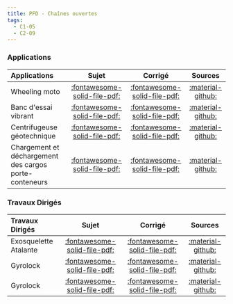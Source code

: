 ```yaml
---
title: PFD - Chaînes ouvertes 
tags:
  - C1-05
  - C2-09
---
```


[comment]: <> (Généré automatiquement par ALL_PDF/make_markdown.py, creation_fichiers_activites)


### Applications 
 
| Applications | Sujet | Corrigé | Sources  | 
| :-------------- | :---: | :-----: | :------: | 
| Wheeling moto | [:fontawesome-solid-file-pdf:](https://xpessoles-cpge.fr/pdf/Cy_04_03_PFD_CO_App_01_MotoWheeling_Sujet.pdf) | [:fontawesome-solid-file-pdf:](https://xpessoles-cpge.fr/pdf/Cy_04_03_PFD_CO_App_01_MotoWheeling_Corrige.pdf) | [:material-github:](https://github.com/xpessoles/PSI_Cy_04_ModelisationDynamique/tree/main/Chapitre_03_Methodologie/PFD_CO/Cy_04_03_PFD_CO_App_01_MotoWheeling) | 
| Banc d'essai vibrant | [:fontawesome-solid-file-pdf:](https://xpessoles-cpge.fr/pdf/Cy_04_03_PFD_CO_App_02_BancVib_Sujet.pdf) | [:fontawesome-solid-file-pdf:](https://xpessoles-cpge.fr/pdf/Cy_04_03_PFD_CO_App_02_BancVib_Corrige.pdf) | [:material-github:](https://github.com/xpessoles/PSI_Cy_04_ModelisationDynamique/tree/main/Chapitre_03_Methodologie/PFD_CO/Cy_04_03_PFD_CO_App_02_BancVib) | 
| Centrifugeuse géotechnique | [:fontawesome-solid-file-pdf:](https://xpessoles-cpge.fr/pdf/Cy_04_03_PFD_CO_App_03_Centrifugeuse_Sujet.pdf) | [:fontawesome-solid-file-pdf:](https://xpessoles-cpge.fr/pdf/Cy_04_03_PFD_CO_App_03_Centrifugeuse_Corrige.pdf) | [:material-github:](https://github.com/xpessoles/PSI_Cy_04_ModelisationDynamique/tree/main/Chapitre_03_Methodologie/PFD_CO/Cy_04_03_PFD_CO_App_03_Centrifugeuse) | 
| Chargement et déchargement des cargos porte-conteneurs | [:fontawesome-solid-file-pdf:](https://xpessoles-cpge.fr/pdf/Cy_04_03_PFD_CO_App_04_ChargementCargo_Sujet.pdf) | [:fontawesome-solid-file-pdf:](https://xpessoles-cpge.fr/pdf/Cy_04_03_PFD_CO_App_04_ChargementCargo_Corrige.pdf) | [:material-github:](https://github.com/xpessoles/PSI_Cy_04_ModelisationDynamique/tree/main/Chapitre_03_Methodologie/PFD_CO/Cy_04_03_PFD_CO_App_04_ChargementCargo) | 

### Travaux Dirigés 
 
| Travaux Dirigés | Sujet | Corrigé | Sources  | 
| :-------------- | :---: | :-----: | :------: | 
| Exosquelette Atalante | [:fontawesome-solid-file-pdf:](https://xpessoles-cpge.fr/pdf/Cy_04_03_PFD_CO_TD_01_ExosqueletteAtalante_Sujet.pdf) | [:fontawesome-solid-file-pdf:](https://xpessoles-cpge.fr/pdf/Cy_04_03_PFD_CO_TD_01_ExosqueletteAtalante_Corrige.pdf) | [:material-github:](https://github.com/xpessoles/PSI_Cy_04_ModelisationDynamique/tree/main/Chapitre_03_Methodologie/PFD_CO/Cy_04_03_PFD_CO_TD_01_ExosqueletteAtalante) | 
| Gyrolock | [:fontawesome-solid-file-pdf:](https://xpessoles-cpge.fr/pdf/Cy_04_03_PFD_CO_TD_02_Gyrolock_Sujet.pdf) | [:fontawesome-solid-file-pdf:](https://xpessoles-cpge.fr/pdf/Cy_04_03_PFD_CO_TD_02_Gyrolock_Corrige.pdf) | [:material-github:](https://github.com/xpessoles/PSI_Cy_04_ModelisationDynamique/tree/main/Chapitre_03_Methodologie/PFD_CO/Cy_04_03_PFD_CO_TD_02_Gyrolock) | 
| Gyrolock | [:fontawesome-solid-file-pdf:](https://xpessoles-cpge.fr/pdf/Cy_04_03_PFD_CO_TD_03_Gyrolock_Sujet.pdf) | [:fontawesome-solid-file-pdf:](https://xpessoles-cpge.fr/pdf/Cy_04_03_PFD_CO_TD_03_Gyrolock_Corrige.pdf) | [:material-github:](https://github.com/xpessoles/PSI_Cy_04_ModelisationDynamique/tree/main/Chapitre_03_Methodologie/PFD_CO/Cy_04_03_PFD_CO_TD_03_Gyrolock) | 



